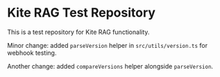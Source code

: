 # Kite RAG Test Repository
This is a test repository for Kite RAG functionality.

Minor change: added `parseVersion` helper in `src/utils/version.ts` for webhook testing.

Another change: added `compareVersions` helper alongside `parseVersion`.








